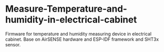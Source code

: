 # Measure-Temperature-and-humidity-in-electrical-cabinet
Firmware for temperature and humidity measuring device in electrical cabinet. Base on AirSENSE hardware and ESP-IDF framework and SHT3x sensor.
